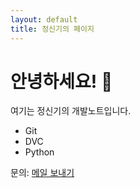 ```yaml
---
layout: default
title: 정신기의 페이지
---
```


# 안녕하세요! 👋

여기는 정신기의 개발노트입니다.

- Git
- DVC
- Python

문의: [메일 보내기](mailto:jsgnwk@hippotnc.com)
